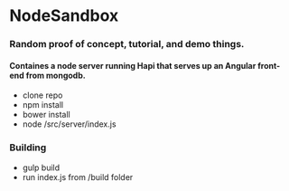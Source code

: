 # NodeSandbox

### Random proof of concept, tutorial, and demo things.

#### Containes a node server running Hapi that serves up an Angular front-end from mongodb.

- clone repo
- npm install
- bower install
- node /src/server/index.js

### Building

- gulp build
- run index.js from /build folder
